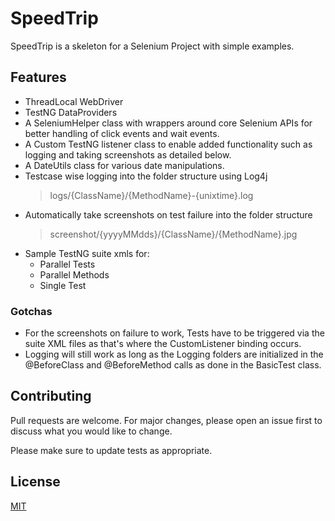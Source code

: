 # SpeedTrip

SpeedTrip is a skeleton for a Selenium Project with simple examples.

## Features
* ThreadLocal WebDriver
* TestNG DataProviders
* A SeleniumHelper class with wrappers around core Selenium APIs for better handling of click events and wait events.
* A Custom TestNG listener class to enable added functionality such as logging and taking screenshots as detailed below.
* A DateUtils class for various date manipulations.
* Testcase wise logging into the folder structure using Log4j
  > logs/{ClassName}/{MethodName}-{unixtime}.log
* Automatically take screenshots on test failure into the folder structure
  > screenshot/{yyyyMMdds}/{ClassName}/{MethodName}.jpg
* Sample TestNG suite xmls for:
  * Parallel Tests
  * Parallel Methods
  * Single Test  


###  Gotchas
* For the screenshots on failure to work, Tests have to be triggered via the suite XML files as that's where the CustomListener binding occurs.
* Logging will still work as long as the Logging folders are initialized in the @BeforeClass and @BeforeMethod calls as done in the BasicTest class. 

## Contributing
Pull requests are welcome. For major changes, please open an issue first to discuss what you would like to change.

Please make sure to update tests as appropriate.

## License
[MIT](https://choosealicense.com/licenses/mit/)
